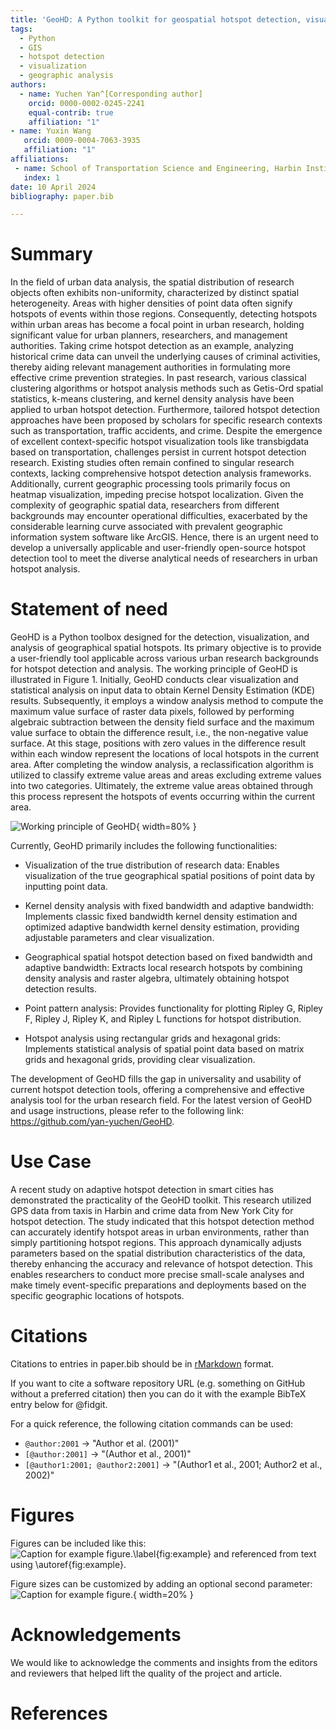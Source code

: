 ```yaml
---
title: 'GeoHD: A Python toolkit for geospatial hotspot detection, visualization, and analysis'
tags:
  - Python
  - GIS
  - hotspot detection
  - visualization
  - geographic analysis
authors:
  - name: Yuchen Yan^[Corresponding author]
    orcid: 0000-0002-0245-2241
    equal-contrib: true
    affiliation: "1" 
- name: Yuxin Wang
   orcid: 0009-0004-7063-3935
   affiliation: "1"
affiliations:
 - name: School of Transportation Science and Engineering, Harbin Institute of Technology, China
   index: 1
date: 10 April 2024
bibliography: paper.bib

---
```


# Summary

In the field of urban data analysis, the spatial distribution of research objects often exhibits non-uniformity, characterized by distinct spatial heterogeneity. Areas with higher densities of point data often signify hotspots of events within those regions. Consequently, detecting hotspots within urban areas has become a focal point in urban research, holding significant value for urban planners, researchers, and management authorities. Taking crime hotspot detection as an example, analyzing historical crime data can unveil the underlying causes of criminal activities, thereby aiding relevant management authorities in formulating more effective crime prevention strategies. In past research, various classical clustering algorithms or hotspot analysis methods such as Getis-Ord spatial statistics, k-means clustering, and kernel density analysis have been applied to urban hotspot detection. Furthermore, tailored hotspot detection approaches have been proposed by scholars for specific research contexts such as transportation, traffic accidents, and crime. Despite the emergence of excellent context-specific hotspot visualization tools like transbigdata based on transportation, challenges persist in current hotspot detection research. Existing studies often remain confined to singular research contexts, lacking comprehensive hotspot detection analysis frameworks. Additionally, current geographic processing tools primarily focus on heatmap visualization, impeding precise hotspot localization. Given the complexity of geographic spatial data, researchers from different backgrounds may encounter operational difficulties, exacerbated by the considerable learning curve associated with prevalent geographic information system software like ArcGIS. Hence, there is an urgent need to develop a universally applicable and user-friendly open-source hotspot detection tool to meet the diverse analytical needs of researchers in urban hotspot analysis.

# Statement of need

GeoHD is a Python toolbox designed for the detection, visualization, and analysis of geographical spatial hotspots. Its primary objective is to provide a user-friendly tool applicable across various urban research backgrounds for hotspot detection and analysis. The working principle of GeoHD is illustrated in Figure 1. Initially, GeoHD conducts clear visualization and statistical analysis on input data to obtain Kernel Density Estimation (KDE) results. Subsequently, it employs a window analysis method to compute the maximum value surface of raster data pixels, followed by performing algebraic subtraction between the density field surface and the maximum value surface to obtain the difference result, i.e., the non-negative value surface. At this stage, positions with zero values in the difference result within each window represent the locations of local hotspots in the current area. After completing the window analysis, a reclassification algorithm is utilized to classify extreme value areas and areas excluding extreme values into two categories. Ultimately, the extreme value areas obtained through this process represent the hotspots of events occurring within the current area.

![Working principle of GeoHD](JOSS.png){ width=80% }

Currently, GeoHD primarily includes the following functionalities:

* Visualization of the true distribution of research data: Enables visualization of the true geographical spatial positions of point data by inputting point data.

* Kernel density analysis with fixed bandwidth and adaptive bandwidth: Implements classic fixed bandwidth kernel density estimation and optimized adaptive bandwidth kernel density estimation, providing adjustable parameters and clear visualization.

* Geographical spatial hotspot detection based on fixed bandwidth and adaptive bandwidth: Extracts local research hotspots by combining density analysis and raster algebra, ultimately obtaining hotspot detection results.

* Point pattern analysis: Provides functionality for plotting Ripley G, Ripley F, Ripley J, Ripley K, and Ripley L functions for hotspot distribution.

* Hotspot analysis using rectangular  grids and hexagonal grids: Implements statistical analysis of spatial point data based on matrix grids and hexagonal grids, providing clear visualization.

The development of GeoHD fills the gap in universality and usability of current hotspot detection tools, offering a comprehensive and effective analysis tool for the urban research field. For the latest version of GeoHD and usage instructions, please refer to the following link: https://github.com/yan-yuchen/GeoHD.

# Use Case

A recent study on adaptive hotspot detection in smart cities has demonstrated the practicality of the GeoHD toolkit. This research utilized GPS data from taxis in Harbin and crime data from New York City for hotspot detection. The study indicated that this hotspot detection method can accurately identify hotspot areas in urban environments, rather than simply partitioning hotspot regions. This approach dynamically adjusts parameters based on the spatial distribution characteristics of the data, thereby enhancing the accuracy and relevance of hotspot detection. This enables researchers to conduct more precise small-scale analyses and make timely event-specific preparations and deployments based on the specific geographic locations of hotspots.


# Citations

Citations to entries in paper.bib should be in
[rMarkdown](http://rmarkdown.rstudio.com/authoring_bibliographies_and_citations.html)
format.

If you want to cite a software repository URL (e.g. something on GitHub without a preferred
citation) then you can do it with the example BibTeX entry below for @fidgit.

For a quick reference, the following citation commands can be used:
- `@author:2001`  ->  "Author et al. (2001)"
- `[@author:2001]` -> "(Author et al., 2001)"
- `[@author1:2001; @author2:2001]` -> "(Author1 et al., 2001; Author2 et al., 2002)"

# Figures

Figures can be included like this:
![Caption for example figure.\label{fig:example}](figure.png)
and referenced from text using \autoref{fig:example}.

Figure sizes can be customized by adding an optional second parameter:
![Caption for example figure.](figure.png){ width=20% }

# Acknowledgements

We would like to acknowledge the comments and insights from the editors and reviewers that helped lift the quality of the project and article.

# References